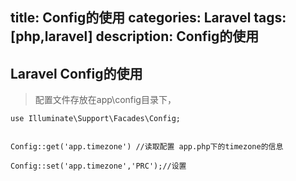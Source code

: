 title: Config的使用
categories: Laravel
tags: [php,laravel]
description: Config的使用
---


## Laravel Config的使用

> 配置文件存放在app\config目录下，

<!--more-->

	use Illuminate\Support\Facades\Config;


	Config::get('app.timezone') //读取配置 app.php下的timezone的信息 
	
	Config::set('app.timezone','PRC');//设置